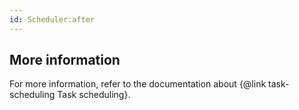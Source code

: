 ```yaml
---
id: Scheduler:after
---
```


## More information

For more information, refer to the documentation about {@link task-scheduling Task scheduling}.
